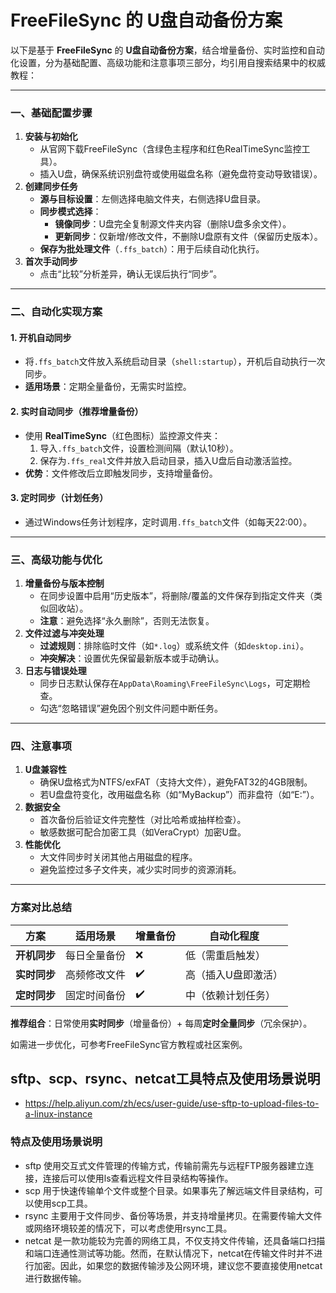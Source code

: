 # FreeFileSync 的 U盘自动备份方案

以下是基于 **FreeFileSync** 的 **U盘自动备份方案**，结合增量备份、实时监控和自动化设置，分为基础配置、高级功能和注意事项三部分，均引用自搜索结果中的权威教程：

---

### **一、基础配置步骤**

1. **安装与初始化**
    - 从官网下载FreeFileSync（含绿色主程序和红色RealTimeSync监控工具）。
    - 插入U盘，确保系统识别盘符或使用磁盘名称（避免盘符变动导致错误）。
2. **创建同步任务**
    - **源与目标设置**：左侧选择电脑文件夹，右侧选择U盘目录。
    - **同步模式选择**：
        - **镜像同步**：U盘完全复制源文件夹内容（删除U盘多余文件）。
        - **更新同步**：仅新增/修改文件，不删除U盘原有文件（保留历史版本）。
    - **保存为批处理文件**（`.ffs_batch`）：用于后续自动化执行。
3. **首次手动同步**
    - 点击“比较”分析差异，确认无误后执行“同步”。

---

### **二、自动化实现方案**

#### **1. 开机自动同步**

- 将`.ffs_batch`文件放入系统启动目录（`shell:startup`），开机后自动执行一次同步。
- **适用场景**：定期全量备份，无需实时监控。

#### **2. 实时自动同步（推荐增量备份）**

- 使用 **RealTimeSync**（红色图标）监控源文件夹：
    1. 导入`.ffs_batch`文件，设置检测间隔（默认10秒）。
    2. 保存为`.ffs_real`文件并放入启动目录，插入U盘后自动激活监控。
- **优势**：文件修改后立即触发同步，支持增量备份。

#### **3. 定时同步（计划任务）**

- 通过Windows任务计划程序，定时调用`.ffs_batch`文件（如每天22:00）。

---

### **三、高级功能与优化**

1. **增量备份与版本控制**
    - 在同步设置中启用“历史版本”，将删除/覆盖的文件保存到指定文件夹（类似回收站）。
    - **注意**：避免选择“永久删除”，否则无法恢复。
2. **文件过滤与冲突处理**
    - **过滤规则**：排除临时文件（如`*.log`）或系统文件（如`desktop.ini`）。
    - **冲突解决**：设置优先保留最新版本或手动确认。
3. **日志与错误处理**
    - 同步日志默认保存在`AppData\Roaming\FreeFileSync\Logs`，可定期检查。
    - 勾选“忽略错误”避免因个别文件问题中断任务。

---

### **四、注意事项**

1. **U盘兼容性**
    - 确保U盘格式为NTFS/exFAT（支持大文件），避免FAT32的4GB限制。
    - 若U盘盘符变化，改用磁盘名称（如“MyBackup”）而非盘符（如“E:”）。
2. **数据安全**
    - 首次备份后验证文件完整性（对比哈希或抽样检查）。
    - 敏感数据可配合加密工具（如VeraCrypt）加密U盘。
3. **性能优化**
    - 大文件同步时关闭其他占用磁盘的程序。
    - 避免监控过多子文件夹，减少实时同步的资源消耗。

---

### **方案对比总结**

|**方案**|**适用场景**|**增量备份**|**自动化程度**|
|-|-|-|-|
|**开机同步**|每日全量备份|❌|低（需重启触发）|
|**实时同步**|高频修改文件|✔️|高（插入U盘即激活）|
|**定时同步**|固定时间备份|✔️|中（依赖计划任务）|


**推荐组合**：日常使用**实时同步**（增量备份）+ 每周**定时全量同步**（冗余保护）。

如需进一步优化，可参考FreeFileSync官方教程或社区案例。


## sftp、scp、rsync、netcat工具特点及使用场景说明
- https://help.aliyun.com/zh/ecs/user-guide/use-sftp-to-upload-files-to-a-linux-instance

### 特点及使用场景说明

- sftp 使用交互式文件管理的传输方式，传输前需先与远程FTP服务器建立连接，连接后可以使用ls查看远程文件目录结构等操作。
- scp 用于快速传输单个文件或整个目录。如果事先了解远端文件目录结构，可以使用scp工具。
- rsync 主要用于文件同步、备份等场景，并支持增量拷贝。在需要传输大文件或网络环境较差的情况下，可以考虑使用rsync工具。
- netcat 是一款功能较为完善的网络工具，不仅支持文件传输，还具备端口扫描和端口连通性测试等功能。然而，在默认情况下，netcat在传输文件时并不进行加密。因此，如果您的数据传输涉及公网环境，建议您不要直接使用netcat进行数据传输。
